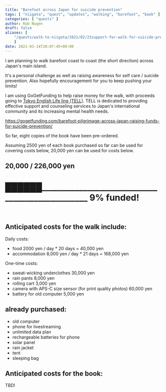 ```yaml
---
title: "Barefoot across Japan for suicide prevention"
tags: [ "niigata", "quest", "updates", "walking", "barefoot", "book" ]
categories: [ "quests" ]
author: Rob Nugen
draft: false
aliases: [
    "/quests/walk-to-niigata/2021/02/23support-for-walk-for-suicide-prevention/",
    ]
date: 2021-03-14T20:07:45+09:00
---
```


I am planning to walk barefoot coast to coast (the short direction) across Japan's main island.

It's a personal challenge as well as
raising awareness for self care / suicide prevention.
Also hopefully encouragement for you to keep pushing your limits!


I am using GoGetFunding to help raise money for the walk, with proceeds going to
[Tokyo English Life line (TELL)](https://telljp.com/).
TELL is dedicated to providing effective support and counseling services
to Japan's international community and its increasing mental health needs.

https://gogetfunding.com/barefoot-pilgrimage-across-japan-raising-funds-for-suicide-prevention/

So far, eight copies of the book have been pre-ordered.

Assuming 2500 yen of each book purchased so far can be used for covering costs below,
20,000 yen can be used for costs below.

## 20,000 / 226,000 yen

# ██████________________________________________________   9% funded!

<br>

## Anticipated costs for the walk include:

Daily costs:

* food 2000 yen / day  * 20 days = 40,000 yen
* accommodation 8,000 yen / day * 21 days = 168,000 yen

One-time costs:

* sweat-wicking underclothes  30,000 yen
* rain pants      8,000 yen
* rolling cart 3,000 yen
* camera with APS-C size sensor (for print quality photos) 60,000 yen
* battery for old computer 5,000 yen

## already purchased:

* old computer
* phone for livestreaming
* unlimited data plan
* rechargeable batteries for phone
* solar panel
* rain jacket
* tent
* sleeping bag

## Anticipated costs for the book:

TBD!
